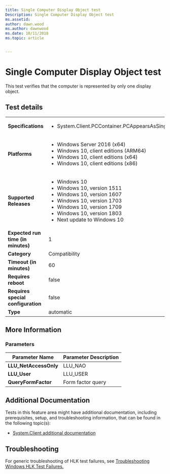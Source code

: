 ```yaml
---
title: Single Computer Display Object test
Description: Single Computer Display Object test
ms.assetid: 
author: dawn.wood
ms.author: dawnwood
ms.date: 10/11/2018
ms.topic: article


---
```


# Single Computer Display Object test

This test verifies that the computer is represented by only one display object.

## Test details
|||
|---|---|
| **Specifications**  | <ul><li>System.Client.PCContainer.PCAppearsAsSingleObject</li></ul> |  
| **Platforms**   | <ul><li>Windows Server 2016 (x64)</li><li>Windows 10, client editions (ARM64)</li><li>Windows 10, client editions (x64)</li><li>Windows 10, client editions (x86)</li></ul> |
| **Supported Releases** | <ul><li>Windows 10</li><li>Windows 10, version 1511</li><li>Windows 10, version 1607</li><li>Windows 10, version 1703</li><li>Windows 10, version 1709</li><li>Windows 10, version 1803</li><li>Next update to Windows 10</li></ul> |
|**Expected run time (in minutes)**| 1 |
|**Category**| Compatibility |
|**Timeout (in minutes)**| 60 |
|**Requires reboot**| false |
|**Requires special configuration**| false |
|**Type**| automatic |

## More Information
### Parameters
| Parameter Name | Parameter Description |
| --- | --- |
| **LLU_NetAccessOnly** | LLU_NAO |
| **LLU_User** | LLU_USER |
| **QueryFormFactor** | Form factor query |



## Additional Documentation
Tests in this feature area might have additional documentation, including prerequisites, setup, and troubleshooting information, that can be found in the following topic(s): <ul><li>[System.Client additional documentation](https:\//docs.microsoft.com/en-us/windows-hardware/test/hlk/testref/system-client-additional-documentation.md)</li></ul>

## Troubleshooting
For generic troubleshooting of HLK test failures, see [Troubleshooting Windows HLK Test Failures.](https://docs.microsoft.com/en-us/windows-hardware/HLK/troubleshooting.html)
